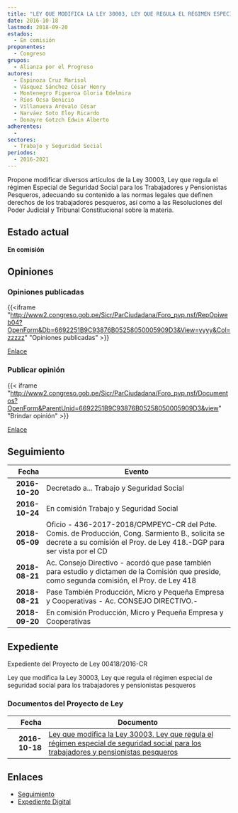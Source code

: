 ```yaml
---
title: "LEY QUE MODIFICA LA LEY 30003, LEY QUE REGULA EL RÉGIMEN ESPECIAL DE SEGURIDAD SOCIAL, PARA LOS TRABAJADORES Y PENSIONISTAS PESQUEROS"
date: 2016-10-18
lastmod: 2018-09-20
estados: 
  - En comisión
proponentes: 
  - Congreso
grupos: 
  - Alianza por el Progreso
autores: 
  - Espinoza Cruz Marisol
  - Vásquez Sánchez César Henry
  - Montenegro Figueroa Gloria Edelmira
  - Ríos Ocsa Benicio
  - Villanueva Arévalo César
  - Narváez Soto Eloy Ricardo
  - Donayre Gotzch Edwin Alberto
adherentes: 
  - 
sectores: 
  - Trabajo y Seguridad Social
periodos: 
  - 2016-2021
---
```


Propone modificar diversos artículos de la Ley 30003, Ley que regula el régimen Especial de Seguridad Social para los Trabajadores y Pensionistas Pesqueros, adecuando su contenido a las normas legales que definen derechos de los trabajadores pesqueros, así como a las Resoluciones del Poder Judicial y Tribunal Constitucional sobre la materia.


## Estado actual

**En comisión**

## Opiniones

### Opiniones publicadas

{{<iframe "http://www2.congreso.gob.pe/Sicr/ParCiudadana/Foro_pvp.nsf/RepOpiweb04?OpenForm&Db=6692251B9C93876B05258050005909D3&View=yyyy&Col=zzzzz" "Opiniones publicadas" >}}

[Enlace](http://www2.congreso.gob.pe/Sicr/ParCiudadana/Foro_pvp.nsf/RepOpiweb04?OpenForm&Db=6692251B9C93876B05258050005909D3&View=yyyy&Col=zzzzz)
### Publicar opinión

{{< iframe "http://www2.congreso.gob.pe/Sicr/ParCiudadana/Foro_pvp.nsf/Documentos?OpenForm&ParentUnid=6692251B9C93876B05258050005909D3&view" "Brindar opinión" >}}

[Enlace](http://www2.congreso.gob.pe/Sicr/ParCiudadana/Foro_pvp.nsf/Documentos?OpenForm&ParentUnid=6692251B9C93876B05258050005909D3&view)

## Seguimiento

| Fecha | Evento |
|------:|--------|
| **2016-10-20** | Decretado a... Trabajo y Seguridad Social|
| **2016-10-24** | En comisión Trabajo y Seguridad Social|
| **2018-05-09** | Oficio - 436-2017-2018/CPMPEYC-CR del Pdte. Comis. de Producción, Cong. Sarmiento B., solicita se decrete a su comisión el Proy. de Ley 418.-DGP para ser vista por el CD|
| **2018-08-21** | Ac. Consejo Directivo - acordó que pase también para estudio y dictamen de la Comisión que preside, como segunda comisión, el Proy. de Ley 418|
| **2018-08-21** | Pase También Producción, Micro y Pequeña Empresa y Cooperativas - Ac. CONSEJO DIRECTIVO.-|
| **2018-09-20** | En comisión Producción, Micro y Pequeña Empresa y Cooperativas|


## Expediente

Expediente del Proyecto de Ley 00418/2016-CR

Ley que modifica la Ley 30003, Ley que regula el régimen especial de seguridad social para los trabajadores y pensionistas pesqueros


### Documentos del Proyecto de Ley

| Fecha | Documento |
|------:|--------|
| **2016-10-18** | [Ley que modifica la Ley 30003, Ley que regula el régimen especial de seguridad social para los trabajadores y pensionistas pesqueros](http://www.leyes.congreso.gob.pe/Documentos/2016_2021/Proyectos_de_Ley_y_de_Resoluciones_Legislativas/PL0041820161018.pdf) |

## Enlaces 

- [Seguimiento](http://www2.congreso.gob.pe/Sicr/TraDocEstProc/CLProLey2016.nsf/f7fff46988ca05b1052578e100829cc7/915e955e95dd1a540525805000637d52?OpenDocument)
- [Expediente Digital](http://www2.congreso.gob.pehttp://www2.congreso.gob.pe/Sicr/TraDocEstProc/CLProLey2016.nsf/f7fff46988ca05b1052578e100829cc7/915e955e95dd1a540525805000637d52?OpenDocument&Click=05257FB7005EB655.eb71d0cf91d8294e05256cdf006b5706/$Body/0.1C6C)
